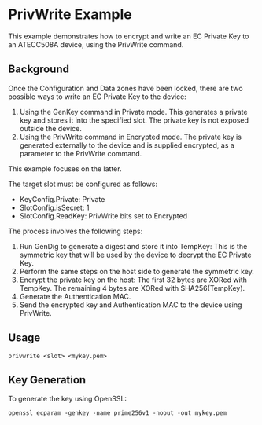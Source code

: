 # PrivWrite Example

This example demonstrates how to encrypt and write an EC Private Key to an ATECC508A device, using the PrivWrite command.

## Background

Once the Configuration and Data zones have been locked, there are two possible ways to write an EC Private Key to the device:

1. Using the GenKey command in Private mode. This generates a private key and stores it into the specified slot. The private key is not exposed outside the device.
2. Using the PrivWrite command in Encrypted mode. The private key is generated externally to the device and is supplied encrypted, as a parameter to the PrivWrite command.

This example focuses on the latter.

The target slot must be configured as follows:
* KeyConfig.Private: Private
* SlotConfig.isSecret: 1
* SlotConfig.ReadKey: PrivWrite bits set to Encrypted

The process involves the following steps:
1. Run GenDig to generate a digest and store it into TempKey: This is the symmetric key that will be used by the device to decrypt the EC Private Key.
2. Perform the same steps on the host side to generate the symmetric key.
3. Encrypt the private key on the host: The first 32 bytes are XORed with TempKey. The remaining 4 bytes are XORed with SHA256(TempKey).
4. Generate the Authentication MAC.
5. Send the encrypted key and Authentication MAC to the device using PrivWrite.

## Usage
```
privwrite <slot> <mykey.pem>
```

## Key Generation
To generate the key using OpenSSL:
```
openssl ecparam -genkey -name prime256v1 -noout -out mykey.pem
```
